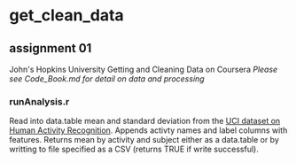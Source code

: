 # get_clean_data

## assignment 01

John's Hopkins University Getting and Cleaning Data on Coursera
*Please see Code_Book.md for detail on data and processing*

### runAnalysis.r
Read into data.table mean and standard deviation from the [UCI dataset on Human Activity Recognition](http://archive.ics.uci.edu/ml/datasets/Human+Activity+Recognition+Using+Smartphones "UCI - Human Activity Recognition"). Appends activty names and label columns with features. Returns mean by activity and subject either as a data.table or by writting to file specified as a CSV (returns TRUE if write successful).